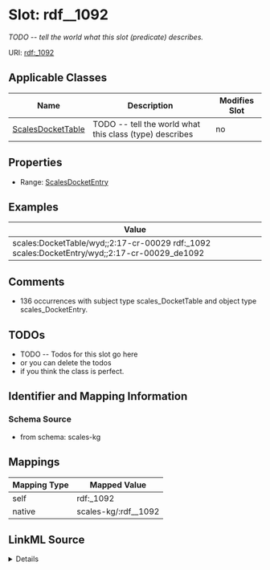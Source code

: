 

# Slot: rdf__1092


_TODO -- tell the world what this slot (predicate) describes._





URI: [rdf:_1092](http://www.w3.org/1999/02/22-rdf-syntax-ns#_1092)



<!-- no inheritance hierarchy -->





## Applicable Classes

| Name | Description | Modifies Slot |
| --- | --- | --- |
| [ScalesDocketTable](../classes/ScalesDocketTable.md) | TODO -- tell the world what this class (type) describes |  no  |







## Properties

* Range: [ScalesDocketEntry](../classes/ScalesDocketEntry.md)






## Examples

| Value |
| --- |
| scales:DocketTable/wyd;;2:17-cr-00029 rdf:_1092 scales:DocketEntry/wyd;;2:17-cr-00029_de1092 |

## Comments

* 136 occurrences with subject type scales_DocketTable and object type scales_DocketEntry.

## TODOs

* TODO -- Todos for this slot go here
* or you can delete the todos
* if you think the class is perfect.

## Identifier and Mapping Information







### Schema Source


* from schema: scales-kg




## Mappings

| Mapping Type | Mapped Value |
| ---  | ---  |
| self | rdf:_1092 |
| native | scales-kg/:rdf__1092 |




## LinkML Source

<details>
```yaml
name: rdf__1092
description: TODO -- tell the world what this slot (predicate) describes.
todos:
- TODO -- Todos for this slot go here
- or you can delete the todos
- if you think the class is perfect.
comments:
- 136 occurrences with subject type scales_DocketTable and object type scales_DocketEntry.
examples:
- value: scales:DocketTable/wyd;;2:17-cr-00029 rdf:_1092 scales:DocketEntry/wyd;;2:17-cr-00029_de1092
from_schema: scales-kg
rank: 1000
slot_uri: rdf:_1092
alias: rdf__1092
domain_of:
- scales_DocketTable
range: scales_DocketEntry

```
</details>